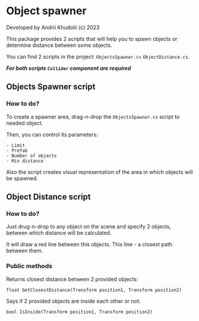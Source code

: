 # Object spawner

Developed by Andrii Khudolii (с) 2023

This package provides 2 scripts that will help you to spawn objects or determine distance between some objects.

You can find 2 scripts in the project: `ObjectsSpawner.cs` `ObjectDistance.cs`.

***For both scripts `Collider` component are required***

## Objects Spawner script
### How to do? 

To create a spawner area, drag-n-drop the `ObjectsSpawner.cs` script to needed object.

Then, you can control its parameters:

```
- Limit
- Prefab
- Number of objects
- Min distance
```

Also the script creates visual representation of the area in which objects will be spawned. 

## Object Distance script
### How to do?

Just drug-n-drop to any object on the scene and specify 2 objects, between which distance will be calculated.

It will draw a red line between this objects. This line - a closest path between them.

### Public methods

Returns closest distance between 2 provided objects:
```
float GetClosestDistance(Transform position1, Transform position2)
```

Says if 2 provided objects are inside each other or not:

```
bool IsInside(Transform position1, Transform position2)
```
